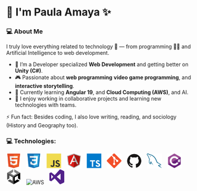 # 👋 I'm Paula Amaya ✨

### 💻 About Me

I truly love everything related to technology 🤖 — from programming 👨‍💻 and Artificial Intelligence to web development.


- 🌱 I’m a Developer specialized **Web Development** and getting better on **Unity (C#)**.
- 🎮 Passionate about **web programming** **video game programming**, and **interactive storytelling**.
- 🔭 Currently learning **Angular 19**, and **Cloud Computing (AWS)**, and AI.
- 🤝 I enjoy working in collaborative projects and learning new technologies with teams.


⚡ Fun fact: Besides coding, I also love writing, reading, and sociology (History and Geography too).

### 💻 Technologies:

<p align="left">
  <img src="https://raw.githubusercontent.com/devicons/devicon/master/icons/html5/html5-original.svg" alt="HTML5" width="40" height="40" style="margin-right: 10px;"/>
  <img src="https://raw.githubusercontent.com/devicons/devicon/master/icons/css3/css3-original.svg" alt="CSS3" width="40" height="40" style="margin-right: 10px;"/>
  <img src="https://raw.githubusercontent.com/devicons/devicon/master/icons/javascript/javascript-original.svg" alt="JavaScript" width="40" height="40" style="margin-right: 10px;"/>
  <img src="https://raw.githubusercontent.com/devicons/devicon/master/icons/angularjs/angularjs-original.svg" alt="Angular" width="40" height="40" style="margin-right: 10px;"/>
  <img src="https://raw.githubusercontent.com/devicons/devicon/master/icons/typescript/typescript-original.svg" alt="TypeScript" width="40" height="40" style="margin-right: 10px;"/>
  <img src="https://raw.githubusercontent.com/devicons/devicon/master/icons/git/git-original.svg" alt="Git" width="40" height="40" style="margin-right: 10px;"/>
  <img src="https://raw.githubusercontent.com/devicons/devicon/master/icons/github/github-original.svg" alt="GitHub" width="40" height="40" style="margin-right: 10px;"/>
  <img src="https://raw.githubusercontent.com/devicons/devicon/master/icons/mysql/mysql-original.svg" alt="MySQL" width="40" height="40" style="margin-right: 10px;"/>
  <img src="https://raw.githubusercontent.com/devicons/devicon/master/icons/csharp/csharp-original.svg" alt="C#" width="40" height="40" style="margin-right: 10px;"/>
  <img src="https://raw.githubusercontent.com/devicons/devicon/master/icons/unity/unity-original.svg" alt="Unity" width="40" height="40" style="margin-right: 10px;"/>
  <img src="https://cdn.jsdelivr.net/gh/simple-icons/simple-icons/icons/amazonaws.svg" alt="AWS" width="40" height="40" style="margin-right: 10px;"/>
  <img src="https://raw.githubusercontent.com/devicons/devicon/master/icons/visualstudio/visualstudio-plain.svg" alt="Visual Studio" width="40" height="40"/>
</p>

